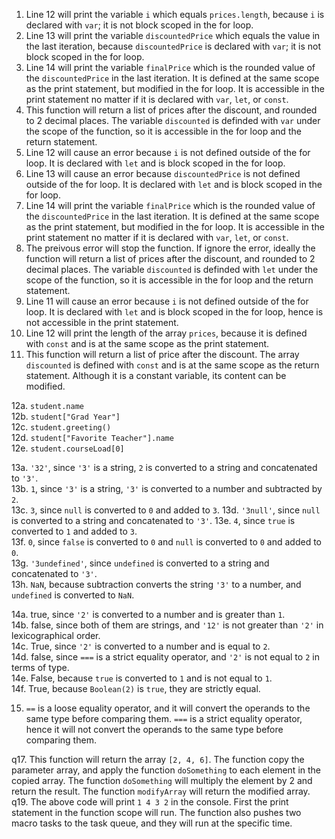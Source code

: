 1. Line 12 will print the variable `i` which equals `prices.length`, because `i` is declared with `var`; it is not block scoped in the for loop.
2. Line 13 will print the variable `discountedPrice` which equals the value in the last iteration, because `discountedPrice` is declared with `var`; it is not block scoped in the for loop.
3. Line 14 will print the variable `finalPrice` which is the rounded value of the `discountedPrice` in the last iteration. It is defined at the same scope as the print statement, but modified in the for loop. It is accessible in the print statement no matter if it is declared with `var`, `let`, or `const`.
4. This function will return a list of prices after the discount, and rounded to 2 decimal places. The variable `discounted` is definded with `var` under the scope of the function, so it is accessible in the for loop and the return statement.
5. Line 12 will cause an error because `i` is not defined outside of the for loop. It is declared with `let` and is block scoped in the for loop.
6. Line 13 will cause an error because `discountedPrice` is not defined outside of the for loop. It is declared with `let` and is block scoped in the for loop.
7. Line 14 will print the variable `finalPrice` which is the rounded value of the `discountedPrice` in the last iteration. It is defined at the same scope as the print statement, but modified in the for loop. It is accessible in the print statement no matter if it is declared with `var`, `let`, or `const`.
8. The preivous error will stop the function. If ignore the error, ideally the function will return a list of prices after the discount, and rounded to 2 decimal places. The variable `discounted` is definded with `let` under the scope of the function, so it is accessible in the for loop and the return statement.
9. Line 11 will cause an error because `i` is not defined outside of the for loop. It is declared with `let` and is block scoped in the for loop, hence is not accessible in the print statement.
10. Line 12 will print the length of the array `prices`, because it is defined with `const` and is at the same scope as the print statement. 
11. This function will return a list of price after the discount. The array `discounted` is defined with `const` and is at the same scope as the return statement. Although it is a constant variable, its content can be modified.


12a. `student.name`  
12b. `student["Grad Year"]`  
12c. `student.greeting()`   
12d. `student["Favorite Teacher"].name`  
12e. `student.courseLoad[0]`


13a. `'32'`, since `'3'` is a string, `2` is converted to a string and concatenated to `'3'`.  
13b. `1`, since `'3'` is a string, `'3'` is converted to a number and subtracted by `2`.  
13c. `3`, since `null` is converted to `0` and added to `3`.
13d. `'3null'`, since `null` is converted to a string and concatenated to `'3'`.
13e. `4`, since `true` is converted to `1` and added to `3`.  
13f. `0`, since `false` is converted to `0` and `null` is converted to `0` and added to `0`.  
13g. `'3undefined'`, since `undefined` is converted to a string and concatenated to `'3'`.  
13h. `NaN`, because subtraction converts the string `'3'` to a number, and `undefined` is converted to `NaN`.  


14a. true, since `'2'` is converted to a number and is greater than `1`.  
14b. false, since both of them are strings, and `'12'` is not greater than `'2'` in lexicographical order.  
14c. True, since `'2'` is converted to a number and is equal to `2`.  
14d. false, since `===` is a strict equality operator, and `'2'` is not equal to `2` in terms of type.  
14e. False, because `true` is converted to `1` and is not equal to `1`.  
14f. True, because `Boolean(2)` is `true`, they are strictly equal.  

15. `==` is a loose equality operator, and it will convert the operands to the same type before comparing them. `===` is a strict equality operator, hence it will not convert the operands to the same type before comparing them.    


q17. This function will return the array `[2, 4, 6]`. The function copy the parameter array, and apply the function `doSomething` to each element in the copied array. The function `doSomething` will multiply the element by 2 and return the result. The function `modifyArray` will return the modified array.    
q19. The above code will print `1 4 3 2` in the console. First the print statement in the function scope will run. The function also pushes two macro tasks to the task queue, and they will run at the specific time. 